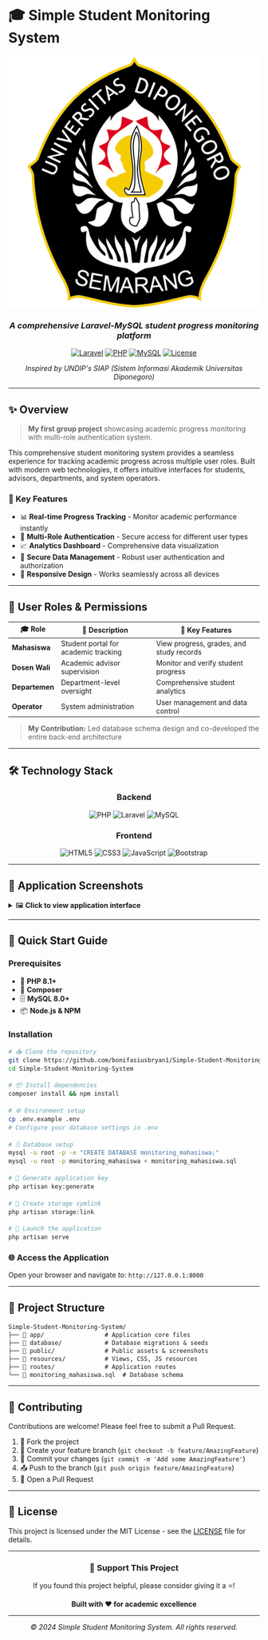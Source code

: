 # 🎓 Simple Student Monitoring System

<div align="center">
  
  ![Logo UNDIP](public/asset/img/logo-undip.png)
  
  ### *A comprehensive Laravel-MySQL student progress monitoring platform*
  
  [![Laravel](https://img.shields.io/badge/Laravel-10.x-FF2D20?style=for-the-badge&logo=laravel&logoColor=white)](https://laravel.com/)
  [![PHP](https://img.shields.io/badge/PHP-8.1+-777BB4?style=for-the-badge&logo=php&logoColor=white)](https://php.net/)
  [![MySQL](https://img.shields.io/badge/MySQL-8.0+-4479A1?style=for-the-badge&logo=mysql&logoColor=white)](https://mysql.com/)
  [![License](https://img.shields.io/badge/License-MIT-green.svg?style=for-the-badge)](LICENSE)
  
  *Inspired by UNDIP's SIAP (Sistem Informasi Akademik Universitas Diponegoro)*
  
</div>

---

## ✨ Overview

> **My first group project** showcasing academic progress monitoring with multi-role authentication system.

This comprehensive student monitoring system provides a seamless experience for tracking academic progress across multiple user roles. Built with modern web technologies, it offers intuitive interfaces for students, advisors, departments, and system operators.

### 🎯 Key Features

- 📊 **Real-time Progress Tracking** - Monitor academic performance instantly
- 👥 **Multi-Role Authentication** - Secure access for different user types
- 📈 **Analytics Dashboard** - Comprehensive data visualization
- 🔐 **Secure Data Management** - Robust user authentication and authorization
- 📱 **Responsive Design** - Works seamlessly across all devices

---

## 👥 User Roles & Permissions

<div align="center">

| 🎓 Role | 📝 Description | 🔑 Key Features |
|---------|----------------|------------------|
| **Mahasiswa** | Student portal for academic tracking | View progress, grades, and study records |
| **Dosen Wali** | Academic advisor supervision | Monitor and verify student progress |
| **Departemen** | Department-level oversight | Comprehensive student analytics |
| **Operator** | System administration | User management and data control |

</div>

> **My Contribution:** Led database schema design and co-developed the entire back-end architecture

---

## 🛠️ Technology Stack

<div align="center">

### Backend
![PHP](https://img.shields.io/badge/PHP-777BB4?style=flat-square&logo=php&logoColor=white)
![Laravel](https://img.shields.io/badge/Laravel-FF2D20?style=flat-square&logo=laravel&logoColor=white)
![MySQL](https://img.shields.io/badge/MySQL-4479A1?style=flat-square&logo=mysql&logoColor=white)

### Frontend
![HTML5](https://img.shields.io/badge/HTML5-E34F26?style=flat-square&logo=html5&logoColor=white)
![CSS3](https://img.shields.io/badge/CSS3-1572B6?style=flat-square&logo=css3&logoColor=white)
![JavaScript](https://img.shields.io/badge/JavaScript-F7DF1E?style=flat-square&logo=javascript&logoColor=black)
![Bootstrap](https://img.shields.io/badge/Bootstrap-7952B3?style=flat-square&logo=bootstrap&logoColor=white)

</div>

---

## 📸 Application Screenshots

<details>
<summary>🖼️ <strong>Click to view application interface</strong></summary>

<br>

<div align="center">

### 🔐 Authentication
<img src="public/screenshots/login.png" alt="Login Interface" width="600" />

### 🎓 Student Dashboard
<img src="public/screenshots/mahasiswa_dashboard.png" alt="Student Portal" width="600" />

### 👨‍🏫 Academic Advisor Portal
<img src="public/screenshots/dosenwali_dashboard.png" alt="Advisor Interface" width="600" />

### 🏢 Department Overview
<img src="public/screenshots/departemen_rekapMahasiswa.png" alt="Department Analytics" width="600" />

### ⚙️ System Administration
<img src="public/screenshots/operator_progresStudi.png" alt="Admin Panel" width="600" />

</div>

</details>

---

## 🚀 Quick Start Guide

### Prerequisites
- 🐘 **PHP 8.1+**
- 🎵 **Composer**
- 🗄️ **MySQL 8.0+**
- 📦 **Node.js & NPM**

### Installation

```bash
# 📥 Clone the repository
git clone https://github.com/bonifasiusbryan1/Simple-Student-Monitoring-System.git
cd Simple-Student-Monitoring-System

# 📦 Install dependencies
composer install && npm install

# ⚙️ Environment setup
cp .env.example .env
# Configure your database settings in .env

# 🗄️ Database setup
mysql -u root -p -e "CREATE DATABASE monitoring_mahasiswa;"
mysql -u root -p monitoring_mahasiswa < monitoring_mahasiswa.sql

# 🔑 Generate application key
php artisan key:generate

# 🔗 Create storage symlink
php artisan storage:link

# 🚀 Launch the application
php artisan serve
```

### 🌐 Access the Application
Open your browser and navigate to: `http://127.0.0.1:8000`

---

## 📂 Project Structure

```
Simple-Student-Monitoring-System/
├── 📁 app/                 # Application core files
├── 📁 database/            # Database migrations & seeds
├── 📁 public/              # Public assets & screenshots
├── 📁 resources/           # Views, CSS, JS resources
├── 📁 routes/              # Application routes
└── 📄 monitoring_mahasiswa.sql  # Database schema
```

---

## 🤝 Contributing

Contributions are welcome! Please feel free to submit a Pull Request.

1. 🍴 Fork the project
2. 🌿 Create your feature branch (`git checkout -b feature/AmazingFeature`)
3. 💾 Commit your changes (`git commit -m 'Add some AmazingFeature'`)
4. 📤 Push to the branch (`git push origin feature/AmazingFeature`)
5. 🔄 Open a Pull Request

---

## 📄 License

This project is licensed under the MIT License - see the [LICENSE](LICENSE) file for details.

---

<div align="center">

### 💝 Support This Project

If you found this project helpful, please consider giving it a ⭐️!

**Built with ❤️ for academic excellence**

---

*© 2024 Simple Student Monitoring System. All rights reserved.*

</div>
